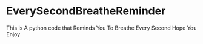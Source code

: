 # EverySecondBreatheReminder
This is A python code that Reminds You To Breathe Every Second Hope You Enjoy
